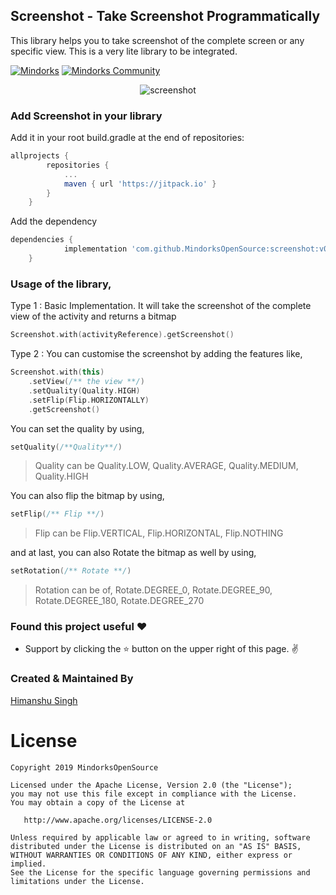 
## Screenshot - Take Screenshot Programmatically

This library helps you to take screenshot of the complete screen or any specific view. This is a very lite library to be integrated.

[![Mindorks](https://img.shields.io/badge/mindorks-opensource-blue.svg)](https://mindorks.com/open-source-projects)
[![Mindorks Community](https://img.shields.io/badge/join-community-blue.svg)](https://mindorks.com/join-community)

<p align="center">
<img alt="screenshot" src="https://raw.githubusercontent.com/MindorksOpenSource/screenshot/master/images/screenshot-banner.png">
</p>

### Add Screenshot in your library
Add it in your root build.gradle at the end of repositories:
```groovy
allprojects {
		repositories {
			...
			maven { url 'https://jitpack.io' }
		}
	}
```
Add the dependency
```groovy
dependencies {
	        implementation 'com.github.MindorksOpenSource:screenshot:v0.0.1'
	}
```

### Usage of the library,
Type 1 : Basic Implementation. It will take the screenshot of the complete view of the activity and returns a bitmap
```kotlin
Screenshot.with(activityReference).getScreenshot()
```

Type 2 :  You can customise the screenshot by adding the features like,
```kotlin
Screenshot.with(this)  
    .setView(/** the view **/)  
    .setQuality(Quality.HIGH)  
    .setFlip(Flip.HORIZONTALLY)  
    .getScreenshot()
```
You can set the quality by using,
```kotlin
setQuality(/**Quality**/)
```
> Quality can be Quality.LOW, Quality.AVERAGE, Quality.MEDIUM, Quality.HIGH

You can also flip the bitmap by using,
```kotlin
setFlip(/** Flip **/)
```
> Flip can be Flip.VERTICAL, Flip.HORIZONTAL, Flip.NOTHING

and at last, you can also Rotate the bitmap as well by using,
```kotlin
setRotation(/** Rotate **/)
```
> Rotation can be of, Rotate.DEGREE_0, Rotate.DEGREE_90, Rotate.DEGREE_180, Rotate.DEGREE_270

### Found this project useful :heart:
* Support by clicking the :star: button on the upper right of this page. :v:


### Created & Maintained By
[Himanshu Singh](https://github.com/hi-manshu)

License
=======

    Copyright 2019 MindorksOpenSource

    Licensed under the Apache License, Version 2.0 (the "License");
    you may not use this file except in compliance with the License.
    You may obtain a copy of the License at

       http://www.apache.org/licenses/LICENSE-2.0

    Unless required by applicable law or agreed to in writing, software
    distributed under the License is distributed on an "AS IS" BASIS,
    WITHOUT WARRANTIES OR CONDITIONS OF ANY KIND, either express or implied.
    See the License for the specific language governing permissions and
    limitations under the License.